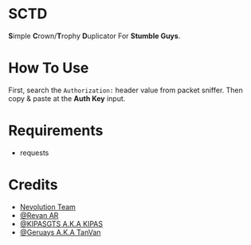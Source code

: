 # SCTD
**S**imple **C**rown/**T**rophy **D**uplicator For **Stumble Guys**.

# How To Use
First, search the `Authorization:` header value from packet sniffer. Then copy & paste at the **Auth Key** input.

# Requirements
- requests

# Credits
* [Nevolution Team](https://chat.whatsapp.com/KnVH5FjMe66CBY9QW1nQK5)
* [@Revan AR](https://github.com/revan-ar)
* [@KIPASGTS A.K.A KIPAS](https://github.com/KIPASGTS)
* [@Geruays A.K.A TanVan](https://github.com/Geruays)

